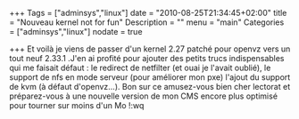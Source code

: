 +++
Tags = ["adminsys","linux"]
date = "2010-08-25T21:34:45+02:00"
title = "Nouveau kernel not for fun"
Description = ""
menu = "main"
Categories = ["adminsys","linux"]
nodate = true

+++
Et voilà je viens de passer d'un kernel 2.27 patché pour openvz vers un tout neuf 2.33.1 .J'en ai profité pour ajouter des petits trucs indispensables qui me faisait défaut : le redirect de netfilter (et ouai je l'avait oublié), le support de nfs en mode serveur (pour améliorer mon pxe) l'ajout du support de kvm (à défaut d'openvz…). Bon sur ce amusez-vous bien cher lectorat et préparez-vous à une nouvelle version de mon CMS encore plus optimisé pour tourner sur moins d'un Mo !:wq

